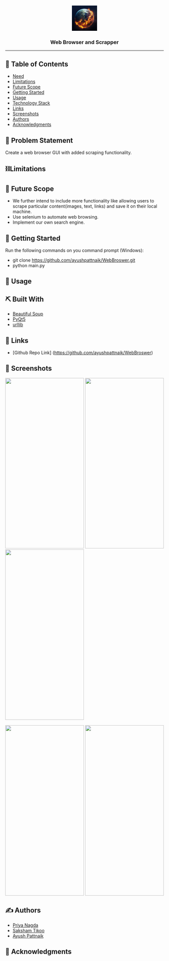 <p align="center">
  <a href="" rel="noopener">
 <img width="80" alt="readme" src="logo.jpg">
</a>
</p>

<h3 align="center"> Web Browser and Scrapper 
    <br> 
</h3>

---

## 📝 Table of Contents

- [Need](#problem_statement)
- [Limitations](#limitations)
- [Future Scope](#future_scope)
- [Getting Started](#getting_started)
- [Usage](#usage)
- [Technology Stack](#tech_stack)
- [Links](#links)
- [Screenshots](#screenshots)
- [Authors](#authors)
- [Acknowledgments](#acknowledgments)

## 🧐 Problem Statement <a name = "problem_statement"></a>
Create a web browser GUI with added scraping functionality.


## ⛓️Limitations <a name = "limitations"></a>



## 🚀 Future Scope <a name = "future_scope"></a>
 - We further intend to include more functionality like allowing users to scrape particular content(images, text, links) and save it on their local machine.
 - Use selenium to automate web browsing.
 - Implement our own search engine.


## 🏁 Getting Started <a name = "getting_started"></a>
Run the following commands on you command prompt (Windows):
- git clone https://github.com/ayushpattnaik/WebBroswer.git
- python main.py

## 🎈 Usage <a name="usage"></a>



## ⛏️ Built With <a name = "tech_stack"></a>

- [Beautiful Soup](https://pypi.org/project/beautifulsoup4/) 
- [PyQt5](https://pypi.org/project/PyQt5/) 
- [urllib](https://docs.python.org/3/library/urllib.html) 

## 🔗 Links <a name = "links"></a>

- [Github Repo Link] (https://github.com/ayushpattnaik/WebBroswer)

## 🤳 Screenshots <a name = "screenshots"></a>

<span>
<img  src="https://user-images.githubusercontent.com/53592579/89143373-fb23da00-d567-11ea-8ee1-8e90d462afbf.png" width="250" height="540" >
<img  src="https://user-images.githubusercontent.com/53592579/89143132-20641880-d567-11ea-848a-da1344653147.png" width="250" height="540">
<img src="https://user-images.githubusercontent.com/60364028/87046727-26d8cc00-c217-11ea-9dcd-508cb0e68dd8.jpeg" width="250" height="540">
  <p></p>
<img src="https://user-images.githubusercontent.com/53592579/89143578-b2b8ec00-d568-11ea-83a2-2f9ce3ef945d.png" width="250" height="540">
<img src="https://user-images.githubusercontent.com/53592579/89143671-062b3a00-d569-11ea-9a29-66347e0b90d7.png" width="250" height="540">

</span>


## ✍️ Authors <a name = "authors"></a>

- [Priya Nagda](https://github.com/pri1311)
- [Saksham Tikoo](https://github.com/tikoosaksham)
- [Ayush Pattnaik](https://github.com/ayushpattnaik)

## 🎉 Acknowledgments <a name = "acknowledgments"></a>
